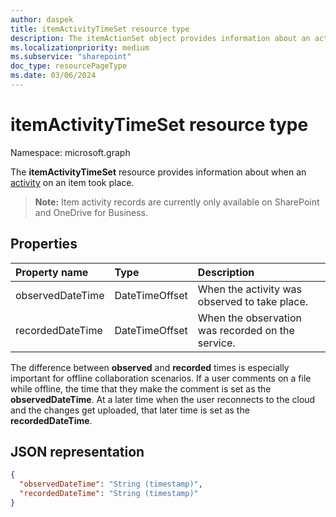 ```yaml
---
author: daspek
title: itemActivityTimeSet resource type
description: The itemActionSet object provides information about an activity that took place on an item.
ms.localizationpriority: medium
ms.subservice: "sharepoint"
doc_type: resourcePageType
ms.date: 03/06/2024
---
```

# itemActivityTimeSet resource type

Namespace: microsoft.graph

The **itemActivityTimeSet** resource provides information about when an [activity][activity] on an item took place.

>**Note:** Item activity records are currently only available on SharePoint and OneDrive for Business.

[activity]: itemactivity.md

## Properties

| Property name    | Type           | Description
|:-----------------|:---------------|:-----------------------------------------
| observedDateTime | DateTimeOffset | When the activity was observed to take place.
| recordedDateTime | DateTimeOffset | When the observation was recorded on the service.

The difference between **observed** and **recorded** times is especially important for offline collaboration scenarios.
If a user comments on a file while offline, the time that they make the comment is set as the **observedDateTime**.
At a later time when the user reconnects to the cloud and the changes get uploaded, that later time is set as the **recordedDateTime**.

## JSON representation

<!-- {
  "blockType": "resource",
  "optionalProperties": [ ],
  "keyProperty": "id",
  "@type": "microsoft.graph.itemActivityTimeSet",
  "@type.aka": "oneDrive.times",
  "@property.aka": "observedDateTime=observedTime recordedDateTime=recordedTime"
}-->

```json
{
  "observedDateTime": "String (timestamp)",
  "recordedDateTime": "String (timestamp)"
}
```

<!--
{
  "type": "#page.annotation",
  "description": "The itemActionSet object provides information about an activity that took place on an item.",
  "keywords": "activities,activity,action",
  "section": "documentation",
  "tocPath": "Resources/itemActionSet",
  "suppressions": []
}
-->

